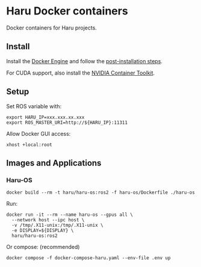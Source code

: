 # Haru Docker containers
Docker containers for Haru projects.

## Install
Install the [Docker Engine](https://docs.docker.com/engine/install/ubuntu/) and follow the [post-installation steps](https://docs.docker.com/engine/install/linux-postinstall/).

For CUDA support, also install the [NVIDIA Container Toolkit](https://docs.nvidia.com/datacenter/cloud-native/container-toolkit/latest/install-guide.html#installing-the-nvidia-container-toolkit).

## Setup
Set ROS variable with:
```
export HARU_IP=xxx.xxx.xx.xxx
export ROS_MASTER_URI=http://${HARU_IP}:11311
```

Allow Docker GUI access:
```
xhost +local:root
```

## Images and Applications

### Haru-OS
```
docker build --rm -t haru/haru-os:ros2 -f haru-os/Dockerfile ./haru-os
```

Run:
```
docker run -it --rm --name haru-os --gpus all \
  --network host --ipc host \
  -v /tmp/.X11-unix:/tmp/.X11-unix \
  -e DISPLAY=${DISPLAY} \
  haru/haru-os:ros2
```

Or compose: (recommended)
```
docker compose -f docker-compose-haru.yaml --env-file .env up
```
